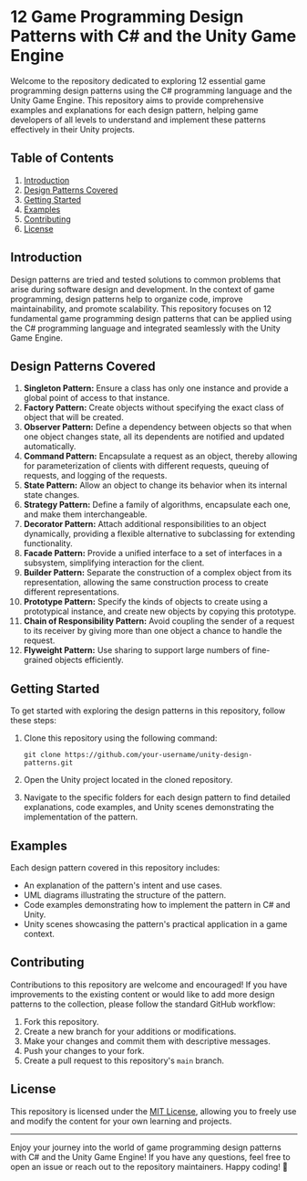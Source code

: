 # 12 Game Programming Design Patterns with C# and the Unity Game Engine

Welcome to the repository dedicated to exploring 12 essential game programming design patterns using the C# programming language and the Unity Game Engine. This repository aims to provide comprehensive examples and explanations for each design pattern, helping game developers of all levels to understand and implement these patterns effectively in their Unity projects.

## Table of Contents

1. [Introduction](#introduction)
2. [Design Patterns Covered](#design-patterns-covered)
3. [Getting Started](#getting-started)
4. [Examples](#examples)
5. [Contributing](#contributing)
6. [License](#license)

## Introduction

Design patterns are tried and tested solutions to common problems that arise during software design and development. In the context of game programming, design patterns help to organize code, improve maintainability, and promote scalability. This repository focuses on 12 fundamental game programming design patterns that can be applied using the C# programming language and integrated seamlessly with the Unity Game Engine.

## Design Patterns Covered

1. **Singleton Pattern:** Ensure a class has only one instance and provide a global point of access to that instance.
2. **Factory Pattern:** Create objects without specifying the exact class of object that will be created.
3. **Observer Pattern:** Define a dependency between objects so that when one object changes state, all its dependents are notified and updated automatically.
4. **Command Pattern:** Encapsulate a request as an object, thereby allowing for parameterization of clients with different requests, queuing of requests, and logging of the requests.
5. **State Pattern:** Allow an object to change its behavior when its internal state changes.
6. **Strategy Pattern:** Define a family of algorithms, encapsulate each one, and make them interchangeable.
7. **Decorator Pattern:** Attach additional responsibilities to an object dynamically, providing a flexible alternative to subclassing for extending functionality.
8. **Facade Pattern:** Provide a unified interface to a set of interfaces in a subsystem, simplifying interaction for the client.
9. **Builder Pattern:** Separate the construction of a complex object from its representation, allowing the same construction process to create different representations.
10. **Prototype Pattern:** Specify the kinds of objects to create using a prototypical instance, and create new objects by copying this prototype.
11. **Chain of Responsibility Pattern:** Avoid coupling the sender of a request to its receiver by giving more than one object a chance to handle the request.
12. **Flyweight Pattern:** Use sharing to support large numbers of fine-grained objects efficiently.

## Getting Started

To get started with exploring the design patterns in this repository, follow these steps:

1. Clone this repository using the following command:
   ```
   git clone https://github.com/your-username/unity-design-patterns.git
   ```

2. Open the Unity project located in the cloned repository.

3. Navigate to the specific folders for each design pattern to find detailed explanations, code examples, and Unity scenes demonstrating the implementation of the pattern.

## Examples

Each design pattern covered in this repository includes:

- An explanation of the pattern's intent and use cases.
- UML diagrams illustrating the structure of the pattern.
- Code examples demonstrating how to implement the pattern in C# and Unity.
- Unity scenes showcasing the pattern's practical application in a game context.

## Contributing

Contributions to this repository are welcome and encouraged! If you have improvements to the existing content or would like to add more design patterns to the collection, please follow the standard GitHub workflow:

1. Fork this repository.
2. Create a new branch for your additions or modifications.
3. Make your changes and commit them with descriptive messages.
4. Push your changes to your fork.
5. Create a pull request to this repository's `main` branch.

## License

This repository is licensed under the [MIT License](LICENSE), allowing you to freely use and modify the content for your own learning and projects.

---

Enjoy your journey into the world of game programming design patterns with C# and the Unity Game Engine! If you have any questions, feel free to open an issue or reach out to the repository maintainers. Happy coding! 🚀